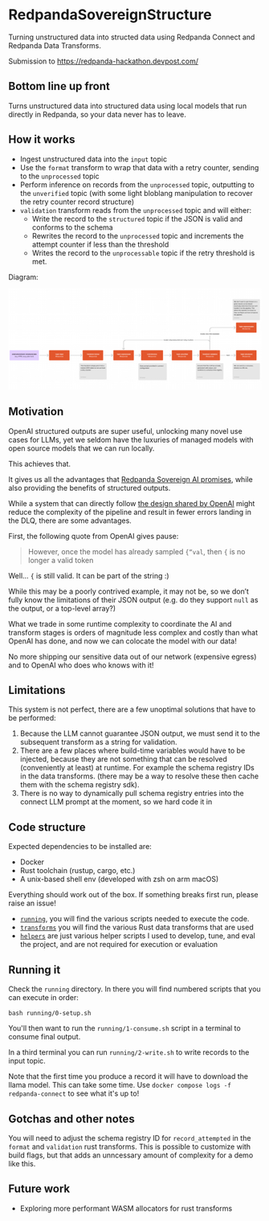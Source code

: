 # RedpandaSovereignStructure

Turning unstructured data into structed data using Redpanda Connect and Redpanda Data Transforms.

Submission to https://redpanda-hackathon.devpost.com/

## Bottom line up front

Turns unstructured data into structured data using local models that run directly in Redpanda, so your data never has to leave.

## How it works

- Ingest unstructured data into the `input` topic
- Use the `format` transform to wrap that data with a retry counter, sending to the `unprocessed` topic
- Perform inference on records from the `unprocessed` topic, outputting to the `unverified` topic (with some light bloblang manipulation to recover the retry counter record structure)
- `validation` transform reads from the `unprocessed` topic and will either:
  - Write the record to the `structured` topic if the JSON is valid and conforms to the schema
  - Rewrites the record to the `unprocessed` topic and increments the attempt counter if less than the threshold
  - Writes the record to the `unprocessable` topic if the retry threshold is met.

Diagram:

![image (4)](/assets/image%20(4).png)

## Motivation

OpenAI structured outputs are super useful, unlocking many novel use cases for LLMs, yet we seldom have the luxuries of managed models with open source models that we can run locally.

This achieves that.

It gives us all the advantages that [Redpanda Sovereign AI promises](https://ai.redpanda.com/), while also providing the benefits of structured outputs.

While a system that can directly follow [the design shared by OpenAI](https://openai.com/index/introducing-structured-outputs-in-the-api/#:~:text=achieve%20100%25%20reliability.-,Constrained%20decoding,-Our%20approach%20is) might reduce the complexity of the pipeline and result in fewer errors landing in the DLQ, there are some advantages.

First, the following quote from OpenAI gives pause:

> However, once the model has already sampled `{“val`, then `{` is no longer a valid token

Well... `{` is still valid. It can be part of the string :)

While this may be a poorly contrived example, it may not be, so we don’t fully know the limitations of their JSON output (e.g. do they support `null` as the output, or a top-level array?)

What we trade in some runtime complexity to coordinate the AI and transform stages is orders of magnitude less complex and costly than what OpenAI has done, and now we can colocate the model with our data!

No more shipping our sensitive data out of our network (expensive egress) and to OpenAI who does who knows with it!

## Limitations

This system is not perfect, there are a few unoptimal solutions that have to be performed:

1. Because the LLM cannot guarantee JSON output, we must send it to the subsequent transform as a string for validation.
2. There are a few places where build-time variables would have to be injected, because they are not something that can be resolved (conveniently at least) at runtime. For example the schema registry IDs in the data transforms. (there may be a way to resolve these then cache them with the schema registry sdk).
3. There is no way to dynamically pull schema registry entries into the connect LLM prompt at the moment, so we hard code it in

## Code structure

Expected dependencies to be installed are:
- Docker
- Rust toolchain (rustup, cargo, etc.)
- A unix-based shell env (developed with zsh on arm macOS)

Everything should work out of the box. If something breaks first run, please raise an issue!

- [`running`](./running/), you will find the various scripts needed to execute the code.
- [`transforms`](./transforms/) you will find the various Rust data transforms that are used
- [`helpers`](./helpers) are just various helper scripts I used to develop, tune, and eval the project, and are not required for execution or evaluation

## Running it

Check the `running` directory. In there you will find numbered scripts that you can execute in order:

```
bash running/0-setup.sh
```

You'll then want to run the `running/1-consume.sh` script in a terminal to consume final output.

In a third terminal you can run `running/2-write.sh` to write records to the input topic.

Note that the first time you produce a record it will have to download the llama model. This can take some time. Use `docker compose logs -f redpanda-connect` to see what it's up to!

## Gotchas and other notes

You will need to adjust the schema registry ID for `record_attempted` in the `format` and `validation` rust transforms. This is possible to customize with build flags, but that adds an unncessary amount of complexity for a demo like this.

## Future work

- Exploring more performant WASM allocators for rust transforms

